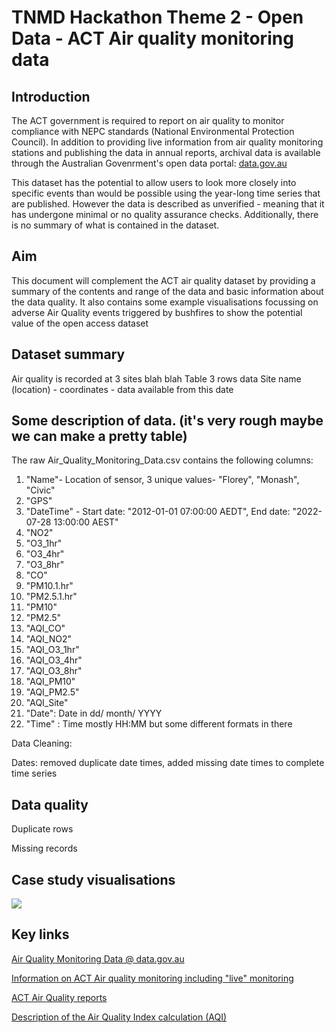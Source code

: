 # TNMD Hackathon Theme 2 - Open Data - ACT Air quality monitoring data

## Introduction

The ACT government is required to report on air quality to monitor compliance with NEPC standards (National Environmental Protection Council). In addition to providing live information from air quality monitoring stations and publishing the data in annual reports, archival data is available through the Australian Govenrment's open data portal: [data.gov.au](https://data.gov.au/dataset/ds-act-https%3A%2F%2Fwww.data.act.gov.au%2Fapi%2Fviews%2F94a5-zqnn/details?q) 

This dataset has the potential to allow users to look more closely into specific events than would be possible using the year-long time series that are published. However the data is described as unverified - meaning that it has undergone minimal or no quality assurance checks. Additionally, there is no summary of what is contained in the dataset.

## Aim

This document will complement the ACT air quality dataset by providing a summary of the contents and range of the data and basic information about the data quality. It also contains some example visualisations focussing on adverse Air Quality events triggered by bushfires to show the potential value of the open access dataset

## Dataset summary

Air quality is recorded at 3 sites blah blah
Table 3 rows data
Site name (location) - coordinates - data available from this date

## Some description of data. (it's very rough maybe we can make a pretty table)

The raw Air_Quality_Monitoring_Data.csv contains the following columns:

 1) "Name"- Location of sensor, 3 unique values- "Florey", "Monash", "Civic"
 2) "GPS"
 3) "DateTime" - Start date: "2012-01-01 07:00:00 AEDT", End date: "2022-07-28 13:00:00 AEST"
 4) "NO2"
 5) "O3_1hr"
 6) "O3_4hr"
 7) "O3_8hr"
 8) "CO"
 9) "PM10.1.hr" 
10) "PM2.5.1.hr"
11) "PM10"
12) "PM2.5"
13) "AQI_CO"
14) "AQI_NO2"
15) "AQI_O3_1hr"
16) "AQI_O3_4hr"
17) "AQI_O3_8hr"
18) "AQI_PM10"
19) "AQI_PM2.5"
20) "AQI_Site"
21) "Date": Date in  dd/ month/ YYYY
22) "Time" : Time mostly HH:MM but some different formats in there


Data Cleaning:

Dates: removed duplicate date times, added missing date times to complete time series

## Data quality

Duplicate rows

Missing records

## Case study visualisations
![](bushfire_Jan2020.png)

## Key links

[Air Quality Monitoring Data @ data.gov.au](https://data.gov.au/dataset/ds-act-https%3A%2F%2Fwww.data.act.gov.au%2Fapi%2Fviews%2F94a5-zqnn/details?q)

[Information on ACT Air quality monitoring including "live" monitoring](https://www.health.act.gov.au/about-our-health-system/population-health/environmental-monitoring/monitoring-and-regulating-air)


[ACT Air Quality reports](https://www.accesscanberra.act.gov.au/s/article/air-pollution-tab-related-resources)


[Description of the Air Quality Index calculation (AQI)](https://www.health.act.gov.au/about-our-health-system/population-health/environmental-monitoring/air-quality/measuring-air)







